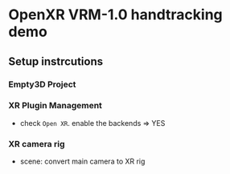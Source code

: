 # OpenXR VRM-1.0 handtracking demo

## Setup instrcutions
### Empty3D Project
### XR Plugin Management
- check `Open XR`. enable the backends => YES
### XR camera rig
- scene: convert main camera to XR rig
